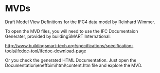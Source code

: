 # MVDs
Draft Model View Definitions for the IFC4 data model by Reinhard Wimmer.

To open the MVD files, you will need to use the IFC Documentaion Generater, provided by buildingSMART International:

http://www.buildingsmart-tech.org/specifications/specification-tools/ifcdoc-tool/ifcdoc-download-page

Or you check the generated HTML Documentation. Just open the Documentation\eneffbim\html\content.htm file and explore the MVD.
